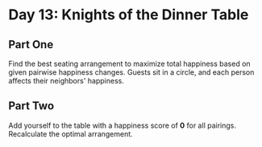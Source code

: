 # Day 13: Knights of the Dinner Table

## Part One  

Find the best seating arrangement to maximize total happiness based on given pairwise happiness changes. Guests sit in a circle, and each person affects their neighbors' happiness.  

## Part Two  
Add yourself to the table with a happiness score of **0** for all pairings. Recalculate the optimal arrangement.  